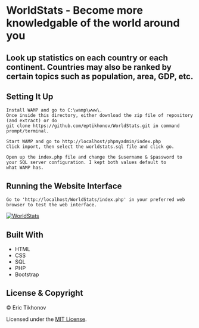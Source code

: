 
# WorldStats - Become more knowledgable of the world around you
Look up statistics on each country or each continent. Countries may also be ranked by certain topics such as population, area, GDP, etc. 
---
## Setting It Up

    Install WAMP and go to C:\wamp\www\. 
    Once inside this directory, either download the zip file of repository (and extract) or do 
    git clone https://github.com/eptikhonov/WorldStats.git in command prompt/terminal.
    
    Start WAMP and go to http://localhost/phpmyadmin/index.php
    Click import, then select the worldstats.sql file and click go.
    
    Open up the index.php file and change the $username & $password to your SQL server configuration. I kept both values default to
    what WAMP has.
    
## Running the Website Interface
    
    Go to 'http://localhost/WorldStats/index.php' in your preferred web browser to test the web interface.
    
<a href="#"><img src="https://github.com/eptikhonov/WorldStats/blob/master/WorldStats.gif" title="WorldStats"/></a>

## Built With
* HTML
* CSS
* SQL
* PHP
* Bootstrap

## License & Copyright

© Eric Tikhonov

Licensed under the [MIT License](LICENSE).
